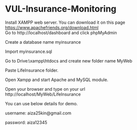 # VUL-Insurance-Monitoring

Install XAMPP web server. You can download it on this page https://www.apachefriends.org/download.html<br>
Go to http://localhost/dashboard and click phpMyAdmin<br>
<p>Create a database name myinsurance</p>
<p>Import myinsurance.sql</p>

<p>Go to Drive:\xampp\htdocs and create new folder name MyWeb</p>
<p>Paste LifeInsurance folder.</p>
<p>Open Xampp and start Apache and MySQL module.</p>
<p>Open your browser and type on your url http://localhost/MyWeb/LifeInsurance </p>

<p>You can use below details for demo.</p>
<p>username: aiza25kin@gmail.com</p>
<p>password: aiza12345</p>
